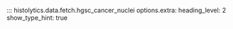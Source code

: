 ::: histolytics.data.fetch.hgsc_cancer_nuclei
    options.extra:
      heading_level: 2
      show_type_hint: true
